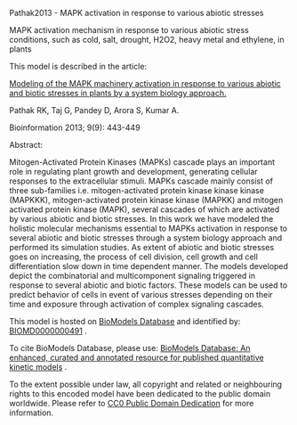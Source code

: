 

Pathak2013 - MAPK activation in response to various abiotic stresses

MAPK activation mechanism in response to various abiotic stress conditions,
such as cold, salt, drought, H2O2, heavy metal and ethylene, in plants

This model is described in the article:

[Modeling of the MAPK machinery activation in response to various abiotic and
biotic stresses in plants by a system biology
approach.](http://identifiers.org/pubmed/23847397)

Pathak RK, Taj G, Pandey D, Arora S, Kumar A.

Bioinformation 2013; 9(9): 443-449

Abstract:

Mitogen-Activated Protein Kinases (MAPKs) cascade plays an important role in
regulating plant growth and development, generating cellular responses to the
extracellular stimuli. MAPKs cascade mainly consist of three sub-families i.e.
mitogen-activated protein kinase kinase kinase (MAPKKK), mitogen-activated
protein kinase kinase (MAPKK) and mitogen activated protein kinase (MAPK),
several cascades of which are activated by various abiotic and biotic
stresses. In this work we have modeled the holistic molecular mechanisms
essential to MAPKs activation in response to several abiotic and biotic
stresses through a system biology approach and performed its simulation
studies. As extent of abiotic and biotic stresses goes on increasing, the
process of cell division, cell growth and cell differentiation slow down in
time dependent manner. The models developed depict the combinatorial and
multicomponent signaling triggered in response to several abiotic and biotic
factors. These models can be used to predict behavior of cells in event of
various stresses depending on their time and exposure through activation of
complex signaling cascades.

This model is hosted on [BioModels Database](http://www.ebi.ac.uk/biomodels/)
and identified by:
[BIOMD0000000491](http://identifiers.org/biomodels.db/BIOMD0000000491) .

To cite BioModels Database, please use: [BioModels Database: An enhanced,
curated and annotated resource for published quantitative kinetic
models](http://identifiers.org/pubmed/20587024) .

To the extent possible under law, all copyright and related or neighbouring
rights to this encoded model have been dedicated to the public domain
worldwide. Please refer to [CC0 Public Domain
Dedication](http://creativecommons.org/publicdomain/zero/1.0/) for more
information.

